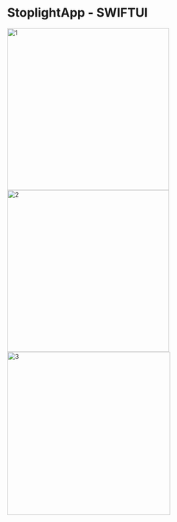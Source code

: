 # StoplightApp - SWIFTUI
<img width="374" alt="1" src="https://user-images.githubusercontent.com/90995165/173538501-cf9ce9c8-8d6a-4e6c-bdd1-e1f69c74f0b4.png">
<img width="374" alt="2" src="https://user-images.githubusercontent.com/90995165/173538544-879387b1-8464-4d9e-8b46-8d64b044854e.png">
<img width="377" alt="3" src="https://user-images.githubusercontent.com/90995165/173538571-543331b2-bbc9-49d2-8bb5-e89308ce3108.png">
